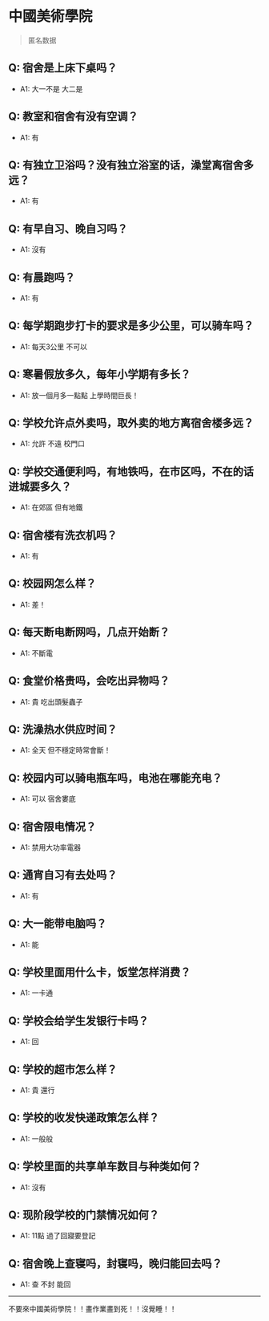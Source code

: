 # 中國美術學院
> 匿名数据
## Q: 宿舍是上床下桌吗？
- A1: 大一不是 大二是
## Q: 教室和宿舍有没有空调？
- A1: 有
## Q: 有独立卫浴吗？没有独立浴室的话，澡堂离宿舍多远？
- A1: 有
## Q: 有早自习、晚自习吗？
- A1: 沒有
## Q: 有晨跑吗？
- A1: 有
## Q: 每学期跑步打卡的要求是多少公里，可以骑车吗？
- A1: 每天3公里 不可以
## Q: 寒暑假放多久，每年小学期有多长？
- A1: 放一個月多一點點 上學時間巨長！
## Q: 学校允许点外卖吗，取外卖的地方离宿舍楼多远？
- A1: 允許 不遠 校門口
## Q: 学校交通便利吗，有地铁吗，在市区吗，不在的话进城要多久？
- A1: 在郊區 但有地鐵
## Q: 宿舍楼有洗衣机吗？
- A1: 有
## Q: 校园网怎么样？
- A1: 差！
## Q: 每天断电断网吗，几点开始断？
- A1: 不斷電
## Q: 食堂价格贵吗，会吃出异物吗？
- A1: 貴 吃出頭髮蟲子
## Q: 洗澡热水供应时间？
- A1: 全天 但不穩定時常會斷！
## Q: 校园内可以骑电瓶车吗，电池在哪能充电？
- A1: 可以 宿舍婁底
## Q: 宿舍限电情况？
- A1: 禁用大功率電器
## Q: 通宵自习有去处吗？
- A1: 有
## Q: 大一能带电脑吗？
- A1: 能
## Q: 学校里面用什么卡，饭堂怎样消费？
- A1: 一卡通
## Q: 学校会给学生发银行卡吗？
- A1: 回
## Q: 学校的超市怎么样？
- A1: 貴 還行
## Q: 学校的收发快递政策怎么样？
- A1: 一般般
## Q: 学校里面的共享单车数目与种类如何？
- A1: 沒有
## Q: 现阶段学校的门禁情况如何？
- A1: 11點 過了回寢要登記
## Q: 宿舍晚上查寝吗，封寝吗，晚归能回去吗？
- A1: 查 不封 能回
***
不要來中國美術學院！！畫作業畫到死！！沒覺睡！！